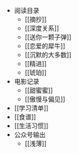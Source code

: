 - 阅读目录
	- [[摘抄]]
	- [[深度关系]]
	- [[送你一颗子弹]]
	- [[恋爱的犀牛]]
	- [[沉默的大多数]]
	- [[精进]]
	- [[琥珀]]
- 电影记录
	- [[甜蜜蜜]]
	- [[傲慢与偏见]]
- [[学习清单]]
- [[食谱]]
- [[生活习惯]]
- 公众号输出
	- [[浅薄]]